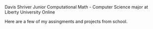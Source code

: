 Davis Shriver
Junior Computational Math - Computer Science major at Liberty University Online

Here are a few of my assingments and projects from school.
